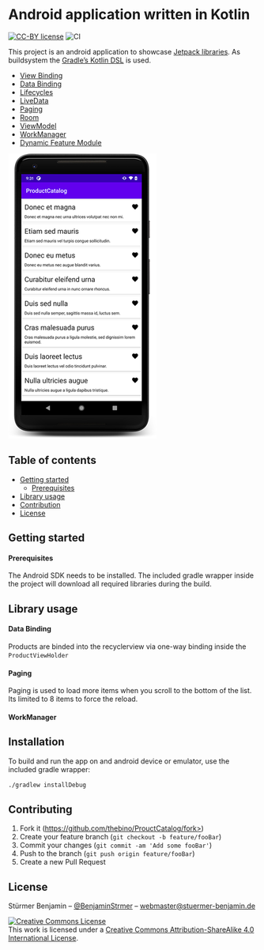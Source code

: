 # Android application written in Kotlin

[![CC-BY license](https://img.shields.io/badge/License-CC--BY-blue.svg)](https://creativecommons.org/licenses/by-nd/4.0)
![CI](https://github.com/thebino/ProuctCatalog/workflows/CI/badge.svg)

This project is an android application to showcase [Jetpack libraries](https://d.android.com/jetpack).
As buildsystem the [Gradle’s Kotlin DSL](https://docs.gradle.org/current/userguide/kotlin_dsl.html) is used.

 * [View Binding](https://developer.android.com/topic/libraries/view-binding)
 * [Data Binding](https://developer.android.com/topic/libraries/data-binding)
 * [Lifecycles](https://developer.android.com/topic/libraries/architecture/lifecycle)
 * [LiveData](https://developer.android.com/topic/libraries/architecture/livedata)
 * [Paging](https://developer.android.com/topic/libraries/architecture/paging/)
 * [Room](https://developer.android.com/topic/libraries/architecture/room)
 * [ViewModel](https://developer.android.com/topic/libraries/architecture/viewmodel)
 * [WorkManager](https://developer.android.com/topic/libraries/architecture/workmanager)
 * [Dynamic Feature Module](https://developer.android.com/guide/app-bundle/dynamic-delivery)


![Overview](device-overview.png)

## Table of contents

* [Getting started](#getting-started)
  * [Prerequisites](#prerequisites)
* [Library usage](#library-usage)
* [Contribution](#contribution)
* [License](#license)


## Getting started
#### Prerequisites
The Android SDK needs to be installed.
The included gradle wrapper inside the project will download all required libraries during the build.

## Library usage
#### Data Binding

Products are binded into the recyclerview via one-way binding inside the `ProductViewHolder`

#### Paging

Paging is used to load more items when you scroll to the bottom of the list. Its limited to 8 items to force the reload.

#### WorkManager

## Installation

To build and run the app on and android device or emulator, use the included gradle wrapper:

```sh
./gradlew installDebug
```

## Contributing

1. Fork it (https://github.com/thebino/ProuctCatalog/fork>)
2. Create your feature branch (`git checkout -b feature/fooBar`)
3. Commit your changes (`git commit -am 'Add some fooBar'`)
4. Push to the branch (`git push origin feature/fooBar`)
5. Create a new Pull Request

## License
Stürmer Benjamin – [@BenjaminStrmer](https://twitter.com/BenjaminStrmer) – webmaster@stuermer-benjamin.de

<a rel="license" href="http://creativecommons.org/licenses/by-sa/4.0/"><img alt="Creative Commons License" style="border-width:0" src="https://i.creativecommons.org/l/by-sa/4.0/88x31.png" /></a><br />This work is licensed under a <a rel="license" href="http://creativecommons.org/licenses/by-sa/4.0/">Creative Commons Attribution-ShareAlike 4.0 International License</a>.
